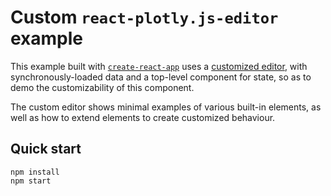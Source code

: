 # Custom `react-plotly.js-editor` example

This example built with [`create-react-app`](https://github.com/facebookincubator/create-react-app) uses a [customized editor](src/CustomEditor.js), with synchronously-loaded data and a top-level component for state, so as to demo the customizability of this component.

The custom editor shows minimal examples of various built-in elements, as well as how to extend elements to create customized behaviour.

## Quick start

```
npm install
npm start
```
